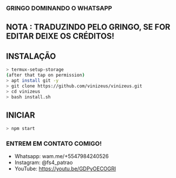 ### GRINGO DOMINANDO O WHATSAPP

## NOTA : TRADUZINDO PELO GRINGO, SE FOR EDITAR DEIXE OS CRÉDITOS!


## INSTALAÇÃO


```bash
> termux-setup-storage
(after that tap on permission)
> apt install git -y
> git clone https://github.com/vinizeus/vinizeus.git
> cd vinizeus
> bash install.sh
```

## INICIAR

```bash
> npm start
```


### ENTREM EM CONTATO COMIGO!

- Whatsapp: wam.me/+5547984240526
- Instagram: @fs4_patrao
- YouTube: https://youtu.be/GDPyOECOGRI
